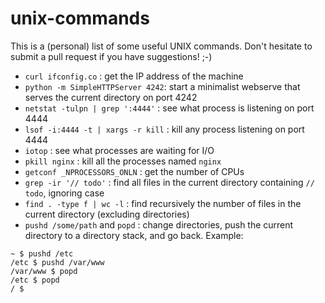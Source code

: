 # unix-commands

This is a (personal) list of some useful UNIX commands. Don't hesitate to submit a pull request if you have suggestions! ;-)

- `curl ifconfig.co` : get the IP address of the machine
- `python -m SimpleHTTPServer 4242`: start a minimalist webserve that serves the current directory on port 4242
- `netstat -tulpn | grep ':4444'` : see what process is listening on port 4444
- `lsof -i:4444 -t | xargs -r kill` : kill any process listening on port 4444
- `iotop` : see what processes are waiting for I/O
- `pkill nginx` : kill all the processes named `nginx`
- `getconf _NPROCESSORS_ONLN`  : get the number of CPUs
- `grep -ir '// todo'` : find all files in the current directory containing `// todo`, ignoring case
- `find . -type f | wc -l` : find recursively the number of files in the current directory (excluding directories)
- `pushd /some/path` and `popd` : change directories, push the current directory to a directory stack, and go back. Example:
```
~ $ pushd /etc
/etc $ pushd /var/www
/var/www $ popd
/etc $ popd
/ $
```

